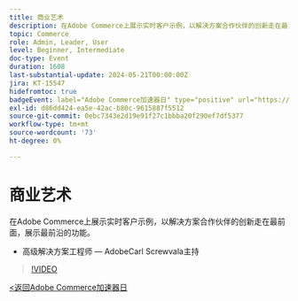 ```yaml
---
title: 商业艺术
description: 在Adobe Commerce上展示实时客户示例，以解决方案合作伙伴的创新走在最前面，展示最前沿的功能。
topic: Commerce
role: Admin, Leader, User
level: Beginner, Intermediate
doc-type: Event
duration: 1608
last-substantial-update: 2024-05-21T00:00:00Z
jira: KT-15547
hidefromtoc: true
badgeEvent: label="Adobe Commerce加速器日" type="positive" url="https://experienceleague.adobe.com/zh-hans/docs/events/apac-commerce-recordings/2024/overview"
exl-id: d86dd424-ea5e-42ac-b80c-9615887f5512
source-git-commit: 0ebc7343e2d19e91f27c1bbba20f290ef7df5377
workflow-type: tm+mt
source-wordcount: '73'
ht-degree: 0%

---
```


# 商业艺术

在Adobe Commerce上展示实时客户示例，以解决方案合作伙伴的创新走在最前面，展示最前沿的功能。

+ 高级解决方案工程师 — AdobeCarl Screwvala主持

>[!VIDEO](https://video.tv.adobe.com/v/3429274/?learn=on)

[&lt;返回Adobe Commerce加速器日](./overview.md)
